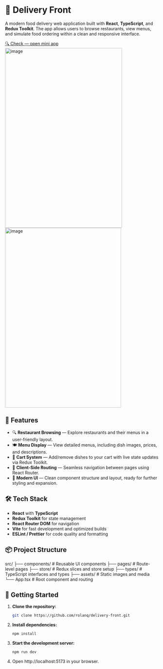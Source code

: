 # 🍔 Delivery Front

A modern food delivery web application built with **React**, **TypeScript**, and **Redux Toolkit**. The app allows users to browse restaurants, view menus, and simulate food ordering within a clean and responsive interface.

[🔍 Check — open mini app](https://t.me/ekeer_bot)
<img width="384" height="590" alt="image" src="https://github.com/user-attachments/assets/f5925d85-b39d-428a-a6c2-f9207b34fd63" />
<img width="381" height="590" alt="image" src="https://github.com/user-attachments/assets/46d26ce4-5a14-4509-942c-abb829f67b83" />

## 🚀 Features

- 🔍 **Restaurant Browsing** — Explore restaurants and their menus in a user-friendly layout.
- 🍽 **Menu Display** — View detailed menus, including dish images, prices, and descriptions.
- 🛒 **Cart System** — Add/remove dishes to your cart with live state updates via Redux Toolkit.
- 🧭 **Client-Side Routing** — Seamless navigation between pages using React Router.
- 💎 **Modern UI** — Clean component structure and layout, ready for further styling and expansion.

## 🛠️ Tech Stack

- **React** with **TypeScript**
- **Redux Toolkit** for state management
- **React Router DOM** for navigation
- **Vite** for fast development and optimized builds
- **ESLint / Prettier** for code quality and formatting

## 📦 Project Structure

src/
├── components/ # Reusable UI components
├── pages/ # Route-level pages
├── store/ # Redux slices and store setup
├── types/ # TypeScript interfaces and types
├── assets/ # Static images and media
└── App.tsx # Root component and routing


## 🧪 Getting Started

1. **Clone the repository:**
   ```bash
   git clone https://github.com/rolanq/delivery-front.git
2. **Install dependencies:**
   ```bash
   npm install
3. **Start the development server:**
   ```bash
   npm run dev
4. Open http://localhost:5173 in your browser.
